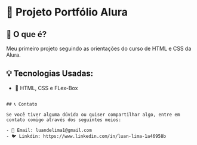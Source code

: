 # 🚀 Projeto Portfólio Alura

## 📜 O que é?

Meu primeiro projeto seguindo as orientações do curso de HTML e CSS da Alura.

## 💡 Tecnologias Usadas:

- 💪 HTML, CSS e FLex-Box

```

## 📞 Contato

Se você tiver alguma dúvida ou quiser compartilhar algo, entre em contato comigo através dos seguintes meios:

- 📧 Email: luandelima1@gmail.com
- 🐦 Linkdin: https://www.linkedin.com/in/luan-lima-1a46958b
